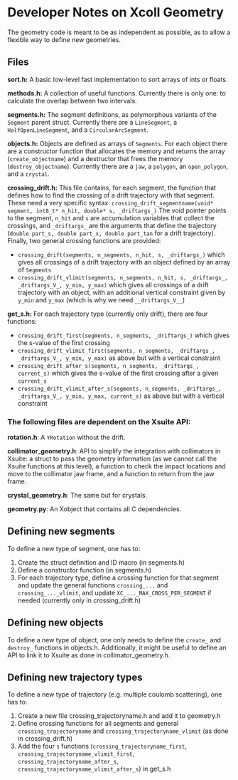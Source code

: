 # Developer Notes on Xcoll Geometry

The geometry code is meant to be as independent as possible, as to allow a flexible way to define new geometries.

## Files

**sort.h:**
A basic low-level fast implementation to sort arrays of ints or floats.

**methods.h:**
A collection of useful functions. Currently there is only one: to calculate the overlap between two intervals.

**segments.h:**
The segment definitions, as polymorphous variants of the `Segment` parent struct.
Currently there are a `LineSegment`, a `HalfOpenLineSegment`, and a `CircularArcSegment`.

**objects.h:**
Objects are defined as arrays of `Segments`.
For each object there are a constructor function that allocates the memory and returns the array (`create_objectname`) and a destructor that frees the memory (`destroy_objectname`).
Currently there are a `jaw`, a `polygon`, an `open_polygon`, and a `crystal`.

**crossing_drift.h:**
This file contains, for each segment, the function that defines how to find the crossing of a drift trajectory with that segment.
These need a very specific syntax:
`crossing_drift_segmentname(void* segment, int8_t* n_hit, double* s, _driftargs_)`
The void pointer points to the segment, `n_hit` and `s` are accumulation variables that collect the crossings, and `_driftargs_` are the arguments that define the trajectory (`double part_s, double part_x, double part_tan` for a drift trajectory).
Finally, two general crossing functions are provided:
- `crossing_drift(segments, n_segments, n_hit, s, _driftargs_)` which gives all crossings of a drift trajectory with an object defined by an array of `Segments`
- `crossing_drift_vlimit(segments, n_segments, n_hit, s, _driftargs_, _driftargs_V_, y_min, y_max)` which gives all crossings of a drift trajectory with an object, with an additional vertical constraint given by `y_min` and `y_max` (which is why we need `__driftargs_V__`)

**get_s.h:**
For each trajectory type (currently only drift), there are four functions:
- `crossing_drift_first(segments, n_segments, _driftargs_)` which gives the s-value of the first crossing
- `crossing_drift_vlimit_first(segments, n_segments, _driftargs_, _driftargs_V_, y_min, y_max)` as above but with a vertical constraint
- `crossing_drift_after_s(segments, n_segments, _driftargs_, current_s)` which gives the s-value of the first crossing after a given `current_s`
- `crossing_drift_vlimit_after_s(segments, n_segments, _driftargs_, _driftargs_V_, y_min, y_max, current_s)` as above but with a vertical constraint


### The following files are dependent on the Xsuite API:

**rotation.h**:
A `YRotation` without the drift.

**collimator_geometry.h**:
API to simplify the integration with collimators in Xsuite: a struct to pass the geometry information (as we cannot call the Xsuite functions at this level), a function to check the impact locations and move to the collimator jaw frame, and a function to return from the jaw frame.

**crystal_geometry.h**:
The same but for crystals.

**geometry.py**:
An Xobject that contains all C dependencies.


## Defining new segments
To define a new type of segment, one has to:
1. Create the struct definition and ID macro (in segments.h)
2. Define a constructor function (in segments.h)
3. For each trajectory type, define a crossing function for that segment and update the general functions `crossing_...` and `crossing_..._vlimit`, and update `XC_..._MAX_CROSS_PER_SEGMENT` if needed (currently only in crossing_drift.h)


## Defining new objects
To define a new type of object, one only needs to define the `create_` and `destroy_` functions in objects.h. Additionally, it might be useful to define an API to link it to Xsuite as done in collimator_geometry.h.


## Defining new trajectory types
To define a new type of trajectory (e.g. multiple coulomb scattering), one has to:
1. Create a new file crossing_trajectoryname.h and add it to geometry.h
2. Define crossing functions for all segments and general `crossing_trajectoryname` and `crossing_trajectoryname_vlimit` (as done in crossing_drift.h)
3. Add the four `s` functions (`crossing_trajectoryname_first`, `crossing_trajectoryname_vlimit_first`, `crossing_trajectoryname_after_s`, `crossing_trajectoryname_vlimit_after_s`) in get_s.h
